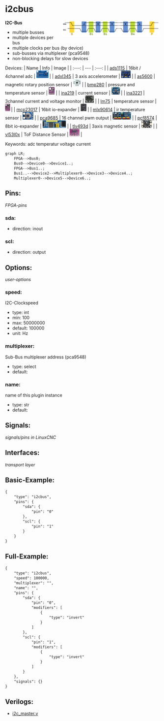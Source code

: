 # i2cbus

<img align="right" width="320" src="image.png">

**I2C-Bus**

* multiple busses
* multiple devices per bus
* multiple clocks per bus (by device)
* sub-busses via multiplexer (pca9548)
* non-blocking delays for slow devices
        

Devices:
| Name | Info | Image |
| :---: |  --- | :---: |
| [ads1115](devices/ads1115/) | 16bit / 4channel adc | <img src="devices/ads1115/image.png" height="24"> |
| [adxl345](devices/adxl345/) | 3 axis accelerometer | <img src="devices/adxl345/image.png" height="24"> |
| [as5600](devices/as5600/) | magnetic rotary position sensor | <img src="devices/as5600/image.png" height="24"> |
| [bmp280](devices/bmp280/) | pressure and temperature sensor | <img src="devices/bmp280/image.png" height="24"> |
| [ina219](devices/ina219/) | current sensor | <img src="devices/ina219/image.png" height="24"> |
| [ina3221](devices/ina3221/) | 3channel current and voltage monitor | <img src="devices/ina3221/image.png" height="24"> |
| [lm75](devices/lm75/) | temperature sensor | <img src="devices/lm75/image.png" height="24"> |
| [mcp23017](devices/mcp23017/) | 16bit io-expander | <img src="devices/mcp23017/image.png" height="24"> |
| [mlx90614](devices/mlx90614/) | ir temperature sensor | <img src="devices/mlx90614/image.png" height="24"> |
| [pca9685](devices/pca9685/) | 16 channel pwm output | <img src="devices/pca9685/image.png" height="24"> |
| [pcf8574](devices/pcf8574/) | 8bit io-expander | <img src="devices/pcf8574/image.png" height="24"> |
| [tlv493d](devices/tlv493d/) | 3axis magnetic sensor | <img src="devices/tlv493d/image.png" height="24"> |
| [vl53l0x](devices/vl53l0x/) | ToF Distance Sensor | <img src="devices/vl53l0x/image.png" height="24"> |

Keywords: adc temperatur voltage current

```mermaid
graph LR;
    FPGA-->Bus0;
    Bus0-->Device0-->Device1..;
    FPGA-->Bus1..;
    Bus1..-->Device2-->Multiplexer0-->Device3-->Device4..;
    Multiplexer0-->Device5-->Device6..;
```

## Pins:
*FPGA-pins*
### sda:

 * direction: inout

### scl:

 * direction: output


## Options:
*user-options*
### speed:
I2C-Clockspeed

 * type: int
 * min: 100
 * max: 50000000
 * default: 100000
 * unit: Hz

### multiplexer:
Sub-Bus multiplexer address (pca9548)

 * type: select
 * default: 

### name:
name of this plugin instance

 * type: str
 * default: 


## Signals:
*signals/pins in LinuxCNC*


## Interfaces:
*transport layer*


## Basic-Example:
```
{
    "type": "i2cbus",
    "pins": {
        "sda": {
            "pin": "0"
        },
        "scl": {
            "pin": "1"
        }
    }
}
```

## Full-Example:
```
{
    "type": "i2cbus",
    "speed": 100000,
    "multiplexer": "",
    "name": "",
    "pins": {
        "sda": {
            "pin": "0",
            "modifiers": [
                {
                    "type": "invert"
                }
            ]
        },
        "scl": {
            "pin": "1",
            "modifiers": [
                {
                    "type": "invert"
                }
            ]
        }
    },
    "signals": {}
}
```

## Verilogs:
 * [i2c_master.v](i2c_master.v)
